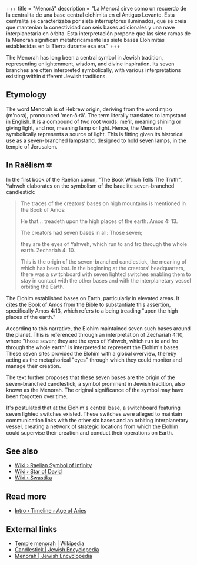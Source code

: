 +++
title = "Menorá"
description = "La Menorá sirve como un recuerdo de la centralita de una base central elohimita en el Antiguo Levante. Esta centralita se caracterizaba por siete interruptores iluminados, que se creía que mantenían la conectividad con seis bases adicionales y una nave interplanetaria en órbita. Esta interpretación propone que las siete ramas de la Menorah significan metafóricamente las siete bases Elohimitas establecidas en la Tierra durante esa era."
+++

The Menorah has long been a central symbol in Jewish tradition, representing enlightenment, wisdom, and divine inspiration. Its seven branches are often interpreted symbolically, with various interpretations existing within different Jewish traditions.

## Etymology

The word Menorah is of Hebrew origin, deriving from the word מְנוֹרָה (m'norá), pronounced 'men·ō·rä'. The term literally translates to lampstand in English. It is a compound of two root words: me'ir, meaning shining or giving light, and nor, meaning lamp or light. Hence, the Menorah symbolically represents a source of light. This is fitting given its historical use as a seven-branched lampstand, designed to hold seven lamps, in the temple of Jerusalem.

## In Raëlism 🔯

In the first book of the Raëlian canon, "The Book Which Tells The Truth", Yahweh elaborates on the symbolism of the Israelite seven-branched candlestick:

> The traces of the creators’ bases on high mountains is mentioned in the Book of Amos:
>
> He that... treadeth upon the high places of the earth. Amos 4: 13.
>
> The creators had seven bases in all: Those seven;
>
> they are the eyes of Yahweh, which run to and fro through the whole earth. Zechariah 4: 10.
>
> This is the origin of the seven-branched candlestick, the meaning of which has been lost. In the beginning at the creators’ headquarters, there was a switchboard with seven lighted switches enabling them to stay in contact with the other bases and with the interplanetary vessel orbiting the Earth.

The Elohim established bases on Earth, particularly in elevated areas. It cites the Book of Amos from the Bible to substantiate this assertion, specifically Amos 4:13, which refers to a being treading "upon the high places of the earth."

According to this narrative, the Elohim maintained seven such bases around the planet. This is referenced through an interpretation of Zechariah 4:10, where "those seven; they are the eyes of Yahweh, which run to and fro through the whole earth" is interpreted to represent the Elohim's bases. These seven sites provided the Elohim with a global overview, thereby acting as the metaphorical "eyes" through which they could monitor and manage their creation.

The text further proposes that these seven bases are the origin of the seven-branched candlestick, a symbol prominent in Jewish tradition, also known as the Menorah. The original significance of the symbol may have been forgotten over time.

It's postulated that at the Elohim's central base, a switchboard featuring seven lighted switches existed. These switches were alleged to maintain communication links with the other six bases and an orbiting interplanetary vessel, creating a network of strategic locations from which the Elohim could supervise their creation and conduct their operations on Earth.

## See also

- [Wiki › Raelian Symbol of Infinity](../../wiki/raelian-symbol-of-infinity/)
- [Wiki › Star of David](../../wiki/star-of-david/)
- [Wiki › Swastika](../../wiki/swastika/)

## Read more

- [Intro › Timeline › Age of Aries](../../timeline/age-of-aries/)

## External links

- [Temple menorah | Wikipedia](https://en.wikipedia.org/wiki/Temple_menorah)
- [Candlestick | Jewish Encyclopedia](https://www.jewishencyclopedia.com/articles/3964-candlestick)
- [Menorah | Jewish Encyclopedia](https://www.jewishencyclopedia.com/articles/10685-menorah)